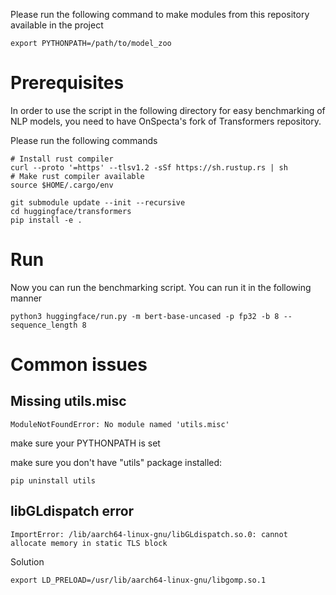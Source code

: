 Please run the following command to make modules from this repository available in the project
```
export PYTHONPATH=/path/to/model_zoo
```
# Prerequisites
In order to use the script in the following directory for easy benchmarking of NLP models, you need to have 
OnSpecta's fork of Transformers repository.

Please run the following commands
```
# Install rust compiler
curl --proto '=https' --tlsv1.2 -sSf https://sh.rustup.rs | sh
# Make rust compiler available 
source $HOME/.cargo/env

git submodule update --init --recursive
cd huggingface/transformers
pip install -e .
```
# Run
Now you can run the benchmarking script. You can run it in the following manner
```
python3 huggingface/run.py -m bert-base-uncased -p fp32 -b 8 --sequence_length 8
```

# Common issues
## Missing utils.misc
```
ModuleNotFoundError: No module named 'utils.misc'
```
make sure your PYTHONPATH is set

make sure you don't have "utils" package installed: 

`pip uninstall utils`

## libGLdispatch error
```
ImportError: /lib/aarch64-linux-gnu/libGLdispatch.so.0: cannot allocate memory in static TLS block
```
Solution

`export LD_PRELOAD=/usr/lib/aarch64-linux-gnu/libgomp.so.1`
